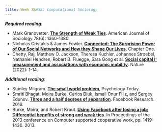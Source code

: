 ```yaml
---
title: Week 8&#58; Computational Sociology
---
```


[comment]: <> (- Lecture covers Nicholas Christakis Ted talk https://www.youtube.com/watch?v=1UoI6YRKo2I)

***Required reading***:

- Mark Granovetter. [**The Strength of Weak Ties**](https://www.jstor.org/stable/2776392?seq=1). American Journal of Sociology 78(6): 1360-1380.
- Nicholas Cristakis & James Fowler. [**Connected: The Surprising Power of Our Social Networks and How they Shape Our Lives**](http://connectedthebook.com/pdf/excerpt.pdf), Chapter One.
- Chetty, Raj, Matthew O. Jackson, Theresa Kuchler, Johannes Stroebel, Nathaniel Hendren, Robert B. Fluegge, Sara Gong et al. [**Social capital I: measurement and associations with economic mobility**](https://www.nature.com/articles/s41586-022-04996-4). Nature (2022): 1-14.


***Additional reading***:

- Stanley Milgram. [**The small world problem**](http://snap.stanford.edu/class/cs224w-readings/milgram67smallworld.pdf), Psychology Today.
- Smriti Bhagat, Moira Burke, Carlos Diuk, Ismail Onur Filiz, and Sergey Edunov. [**Three and a half degrees of separation**](https://research.fb.com/blog/2016/02/three-and-a-half-degrees-of-separation/). Facebook Research. 2016.
- Burke, Moira, and Robert Kraut. [**Using Facebook after losing a job: Differential benefits of strong and weak ties**](https://dl-acm-org.ezproxy.bgu.ac.il/doi/pdf/10.1145/2441776.2441936). In Proceedings of the 2013 conference on Computer supported cooperative work, pp. 1419-1430. 2013.

